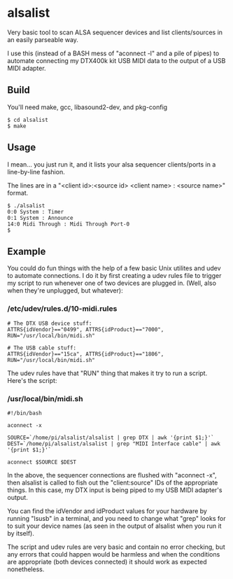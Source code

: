 # alsalist
Very basic tool to scan ALSA sequencer devices and list clients/sources in an easily parseable way.

I use this (instead of a BASH mess of "aconnect -l" and a pile of pipes) to automate connecting my DTX400k kit USB MIDI data to the output of a USB MIDI adapter.

## Build
You'll need make, gcc, libasound2-dev, and pkg-config

```
$ cd alsalist
$ make
```

## Usage
I mean... you just run it, and it lists your alsa sequencer clients/ports in a line-by-line fashion.

The lines are in a "&lt;client id&gt;:&lt;source id&gt; &lt;client name&gt; : &lt;source name&gt;" format.

```
$ ./alsalist
0:0 System : Timer
0:1 System : Announce
14:0 Midi Through : Midi Through Port-0
$
```

## Example
You could do fun things with the help of a few basic Unix utilites and udev to automate connections. I do it by first creating a udev rules file to trigger my script to run whenever one of two devices are plugged in. (Well, also when they're unplugged, but whatever):


### /etc/udev/rules.d/10-midi.rules
```
# The DTX USB device stuff:
ATTRS{idVendor}=="0499", ATTRS{idProduct}=="7000", RUN="/usr/local/bin/midi.sh"

# The USB cable stuff:
ATTRS{idVendor}=="15ca", ATTRS{idProduct}=="1806", RUN="/usr/local/bin/midi.sh"
```

The udev rules have that "RUN" thing that makes it try to run a script. Here's the script:

### /usr/local/bin/midi.sh 
```
#!/bin/bash

aconnect -x

SOURCE=`/home/pi/alsalist/alsalist | grep DTX | awk '{print $1;}'`
DEST=`/home/pi/alsalist/alsalist | grep "MIDI Interface cable" | awk '{print $1;}'`

aconnect $SOURCE $DEST
```

In the above, the sequencer connections are flushed with "aconnect -x", then alsalist is called to fish out the "client:source" IDs of the appropriate things. In this case, my DTX input is being piped to my USB MIDI adapter's output.

You can find the idVendor and idProduct values for your hardware by running "lsusb" in a terminal, and you need to change what "grep" looks for to suit your device names (as seen in the output of alsalist when you run it by itself).

The script and udev rules are very basic and contain no error checking, but any errors that could happen would be harmless and when the conditions are appropriate (both devices connected) it should work as expected nonetheless.
